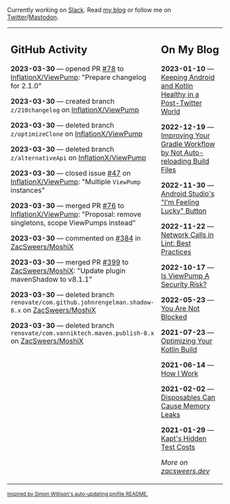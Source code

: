 Currently working on [Slack](https://slack.com/). Read [my blog](https://zacsweers.dev/) or follow me on [Twitter](https://twitter.com/ZacSweers)/[Mastodon](https://hachyderm.io/@ZacSweers).

<table><tr><td valign="top" width="60%">

## GitHub Activity
<!-- githubActivity starts -->
**2023-03-30** — opened PR [#78](https://github.com/InflationX/ViewPump/pull/78) to [InflationX/ViewPump](https://github.com/InflationX/ViewPump): "Prepare changelog for 2.1.0"

**2023-03-30** — created branch `z/210changelog` on [InflationX/ViewPump](https://github.com/InflationX/ViewPump)

**2023-03-30** — deleted branch `z/optimizeClone` on [InflationX/ViewPump](https://github.com/InflationX/ViewPump)

**2023-03-30** — deleted branch `z/alternativeApi` on [InflationX/ViewPump](https://github.com/InflationX/ViewPump)

**2023-03-30** — closed issue [#47](https://github.com/InflationX/ViewPump/issues/47) on [InflationX/ViewPump](https://github.com/InflationX/ViewPump): "Multiple `ViewPump` instances"

**2023-03-30** — merged PR [#76](https://github.com/InflationX/ViewPump/pull/76) to [InflationX/ViewPump](https://github.com/InflationX/ViewPump): "Proposal: remove singletons, scope ViewPumps instead"

**2023-03-30** — commented on [#384](https://github.com/ZacSweers/MoshiX/pull/384#issuecomment-1490535579) in [ZacSweers/MoshiX](https://github.com/ZacSweers/MoshiX)

**2023-03-30** — merged PR [#399](https://github.com/ZacSweers/MoshiX/pull/399) to [ZacSweers/MoshiX](https://github.com/ZacSweers/MoshiX): "Update plugin mavenShadow to v8.1.1"

**2023-03-30** — deleted branch `renovate/com.github.johnrengelman.shadow-8.x` on [ZacSweers/MoshiX](https://github.com/ZacSweers/MoshiX)

**2023-03-30** — deleted branch `renovate/com.vanniktech.maven.publish-0.x` on [ZacSweers/MoshiX](https://github.com/ZacSweers/MoshiX)
<!-- githubActivity ends -->
</td><td valign="top" width="40%">

## On My Blog
<!-- blog starts -->
**2023-01-10** — [Keeping Android and Kotlin Healthy in a Post-Twitter World](https://www.zacsweers.dev/keeping-android-healthy/)

**2022-12-19** — [Improving Your Gradle Workflow by Not Auto-reloading Build Files](https://www.zacsweers.dev/improving-your-workflow-by-not-auto-reloading-build-files/)

**2022-11-30** — [Android Studio's "I'm Feeling Lucky" Button](https://www.zacsweers.dev/android-studios-im-feeling-lucky-button/)

**2022-11-22** — [Network Calls in Lint: Best Practices](https://www.zacsweers.dev/network-calls-in-lint-best-practices/)

**2022-10-17** — [Is ViewPump A Security Risk?](https://www.zacsweers.dev/is-viewpump-a-security-risk/)

**2022-05-23** — [You Are Not Blocked](https://www.zacsweers.dev/you-are-not-blocked/)

**2021-07-23** — [Optimizing Your Kotlin Build](https://www.zacsweers.dev/optimizing-your-kotlin-build/)

**2021-06-14** — [How I Work](https://www.zacsweers.dev/how-i-work/)

**2021-02-02** — [Disposables Can Cause Memory Leaks](https://www.zacsweers.dev/disposables-can-cause-memory-leaks/)

**2021-01-29** — [Kapt's Hidden Test Costs](https://www.zacsweers.dev/kapts-hidden-test-costs/)
<!-- blog ends -->
_More on [zacsweers.dev](https://zacsweers.dev/)_
</td></tr></table>

<sub><a href="https://simonwillison.net/2020/Jul/10/self-updating-profile-readme/">Inspired by Simon Willison's auto-updating profile README.</a></sub>
